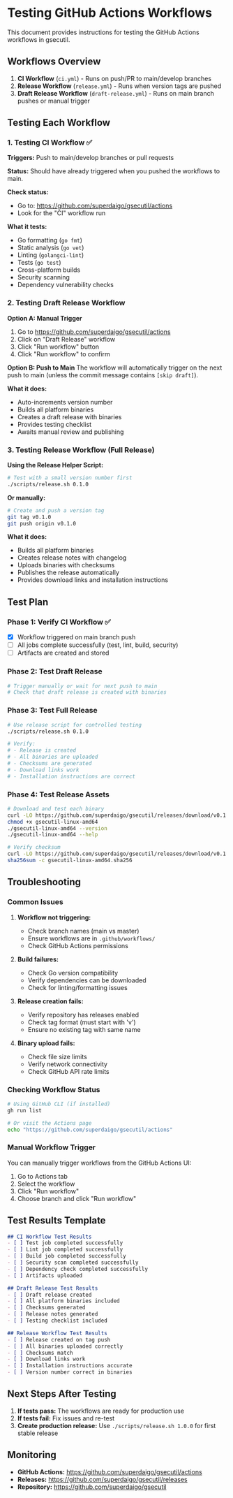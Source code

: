 # Testing GitHub Actions Workflows

This document provides instructions for testing the GitHub Actions workflows in gsecutil.

## Workflows Overview

1. **CI Workflow** (`ci.yml`) - Runs on push/PR to main/develop branches
2. **Release Workflow** (`release.yml`) - Runs when version tags are pushed
3. **Draft Release Workflow** (`draft-release.yml`) - Runs on main branch pushes or manual trigger

## Testing Each Workflow

### 1. Testing CI Workflow ✅

**Triggers:** Push to main/develop branches or pull requests

**Status:** Should have already triggered when you pushed the workflows to main.

**Check status:**
- Go to: https://github.com/superdaigo/gsecutil/actions
- Look for the "CI" workflow run

**What it tests:**
- Go formatting (`go fmt`)
- Static analysis (`go vet`)
- Linting (`golangci-lint`)
- Tests (`go test`)
- Cross-platform builds
- Security scanning
- Dependency vulnerability checks

### 2. Testing Draft Release Workflow

**Option A: Manual Trigger**
1. Go to https://github.com/superdaigo/gsecutil/actions
2. Click on "Draft Release" workflow
3. Click "Run workflow" button
4. Click "Run workflow" to confirm

**Option B: Push to Main**
The workflow will automatically trigger on the next push to main (unless the commit message contains `[skip draft]`).

**What it does:**
- Auto-increments version number
- Builds all platform binaries
- Creates a draft release with binaries
- Provides testing checklist
- Awaits manual review and publishing

### 3. Testing Release Workflow (Full Release)

**Using the Release Helper Script:**

```bash
# Test with a small version number first
./scripts/release.sh 0.1.0
```

**Or manually:**

```bash
# Create and push a version tag
git tag v0.1.0
git push origin v0.1.0
```

**What it does:**
- Builds all platform binaries
- Creates release notes with changelog
- Uploads binaries with checksums
- Publishes the release automatically
- Provides download links and installation instructions

## Test Plan

### Phase 1: Verify CI Workflow ✅
- [x] Workflow triggered on main branch push
- [ ] All jobs complete successfully (test, lint, build, security)
- [ ] Artifacts are created and stored

### Phase 2: Test Draft Release
```bash
# Trigger manually or wait for next push to main
# Check that draft release is created with binaries
```

### Phase 3: Test Full Release
```bash
# Use release script for controlled testing
./scripts/release.sh 0.1.0

# Verify:
# - Release is created
# - All binaries are uploaded
# - Checksums are generated
# - Download links work
# - Installation instructions are correct
```

### Phase 4: Test Release Assets
```bash
# Download and test each binary
curl -LO https://github.com/superdaigo/gsecutil/releases/download/v0.1.0/gsecutil-linux-amd64
chmod +x gsecutil-linux-amd64
./gsecutil-linux-amd64 --version
./gsecutil-linux-amd64 --help

# Verify checksum
curl -LO https://github.com/superdaigo/gsecutil/releases/download/v0.1.0/gsecutil-linux-amd64.sha256
sha256sum -c gsecutil-linux-amd64.sha256
```

## Troubleshooting

### Common Issues

1. **Workflow not triggering:**
   - Check branch names (main vs master)
   - Ensure workflows are in `.github/workflows/`
   - Check GitHub Actions permissions

2. **Build failures:**
   - Check Go version compatibility
   - Verify dependencies can be downloaded
   - Check for linting/formatting issues

3. **Release creation fails:**
   - Verify repository has releases enabled
   - Check tag format (must start with 'v')
   - Ensure no existing tag with same name

4. **Binary upload fails:**
   - Check file size limits
   - Verify network connectivity
   - Check GitHub API rate limits

### Checking Workflow Status

```bash
# Using GitHub CLI (if installed)
gh run list

# Or visit the Actions page
echo "https://github.com/superdaigo/gsecutil/actions"
```

### Manual Workflow Trigger

You can manually trigger workflows from the GitHub Actions UI:
1. Go to Actions tab
2. Select the workflow
3. Click "Run workflow"
4. Choose branch and click "Run workflow"

## Test Results Template

```markdown
## CI Workflow Test Results
- [ ] Test job completed successfully  
- [ ] Lint job completed successfully
- [ ] Build job completed successfully
- [ ] Security scan completed successfully
- [ ] Dependency check completed successfully
- [ ] Artifacts uploaded

## Draft Release Test Results
- [ ] Draft release created
- [ ] All platform binaries included
- [ ] Checksums generated
- [ ] Release notes generated
- [ ] Testing checklist included

## Release Workflow Test Results  
- [ ] Release created on tag push
- [ ] All binaries uploaded correctly
- [ ] Checksums match
- [ ] Download links work
- [ ] Installation instructions accurate
- [ ] Version number correct in binaries
```

## Next Steps After Testing

1. **If tests pass:** The workflows are ready for production use
2. **If tests fail:** Fix issues and re-test
3. **Create production release:** Use `./scripts/release.sh 1.0.0` for first stable release

## Monitoring

- **GitHub Actions:** https://github.com/superdaigo/gsecutil/actions
- **Releases:** https://github.com/superdaigo/gsecutil/releases
- **Repository:** https://github.com/superdaigo/gsecutil